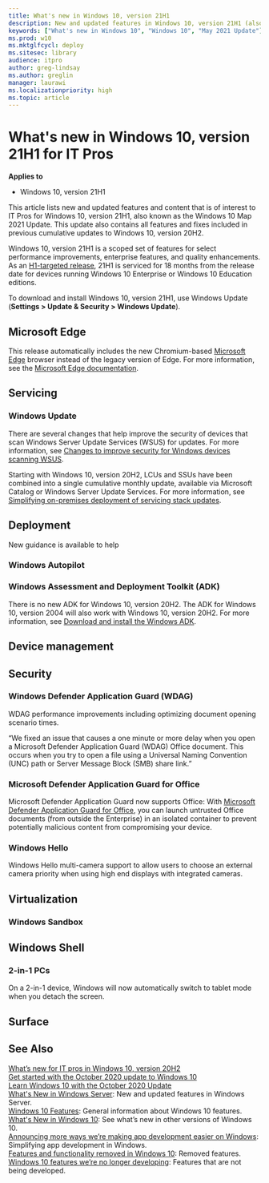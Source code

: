 ```yaml
---
title: What's new in Windows 10, version 21H1
description: New and updated features in Windows 10, version 21H1 (also known as the Windows 10 May 2021 Update).
keywords: ["What's new in Windows 10", "Windows 10", "May 2021 Update"]
ms.prod: w10
ms.mktglfcycl: deploy
ms.sitesec: library
audience: itpro
author: greg-lindsay
ms.author: greglin
manager: laurawi
ms.localizationpriority: high
ms.topic: article
---
```


# What's new in Windows 10, version 21H1 for IT Pros

**Applies to**
-   Windows 10, version 21H1

This article lists new and updated features and content that is of interest to IT Pros for Windows 10, version 21H1, also known as the Windows 10 Map 2021 Update. This update also contains all features and fixes included in previous cumulative updates to Windows 10, version 20H2.

Windows 10, version 21H1 is a scoped set of features for select performance improvements, enterprise features, and quality enhancements. As an [H1-targeted release](https://docs.microsoft.com/lifecycle/faq/windows#what-is-the-servicing-timeline-for-a-version--feature-update--of-windows-10-), 21H1 is serviced for 18 months from the release date for devices running Windows 10 Enterprise or Windows 10 Education editions. 

To download and install Windows 10, version 21H1, use Windows Update (**Settings > Update & Security > Windows Update**). 

## Microsoft Edge

This release automatically includes the new Chromium-based [Microsoft Edge](https://www.microsoft.com/edge/business) browser instead of the legacy version of Edge.  For more information, see the [Microsoft Edge documentation](/microsoft-edge/).

## Servicing

### Windows Update

There are several changes that help improve the security of devices that scan Windows Server Update Services (WSUS) for updates. For more information, see [Changes to improve security for Windows devices scanning WSUS](https://techcommunity.microsoft.com/t5/windows-it-pro-blog/changes-to-improve-security-for-windows-devices-scanning-wsus/ba-p/1645547).

Starting with Windows 10, version 20H2, LCUs and SSUs have been combined into a single cumulative monthly update, available via Microsoft Catalog or Windows Server Update Services. For more information, see [Simplifying on-premises deployment of servicing stack updates](https://techcommunity.microsoft.com/t5/windows-it-pro-blog/simplifying-on-premises-deployment-of-servicing-stack-updates/ba-p/1646039).

## Deployment

New guidance is available to help 

### Windows Autopilot



### Windows Assessment and Deployment Toolkit (ADK)

There is no new ADK for Windows 10, version 20H2. The ADK for Windows 10, version 2004 will also work with Windows 10, version 20H2.  For more information, see [Download and install the Windows ADK](/windows-hardware/get-started/adk-install).

## Device management



## Security

### Windows Defender Application Guard (WDAG)

WDAG performance improvements including optimizing document opening scenario times.

“We fixed an issue that causes a one minute or more delay when you open a Microsoft Defender Application Guard (WDAG) Office document. This occurs when you try to open a file using a Universal Naming Convention (UNC) path or Server Message Block (SMB) share link.”

### Microsoft Defender Application Guard for Office

Microsoft Defender Application Guard now supports Office: With [Microsoft Defender Application Guard for Office](/microsoft-365/security/office-365-security/install-app-guard), you can launch untrusted Office documents (from outside the Enterprise) in an isolated container to prevent potentially malicious content from compromising your device.

### Windows Hello

Windows Hello multi-camera support to allow users to choose an external camera priority when using high end displays with integrated cameras.

## Virtualization

### Windows Sandbox



## Windows Shell



### 2-in-1 PCs

On a 2-in-1 device, Windows will now automatically switch to tablet mode when you detach the screen.

## Surface







## See Also

[What’s new for IT pros in Windows 10, version 20H2](https://techcommunity.microsoft.com/t5/windows-it-pro-blog/what-s-new-for-it-pros-in-windows-10-version-20h2/ba-p/1800132)<br>
[Get started with the October 2020 update to Windows 10](https://www.linkedin.com/learning/windows-10-october-2020-update-new-features-2/get-started-with-the-october-2020-update-to-windows-10)<br>
[Learn Windows 10 with the October 2020 Update](https://www.linkedin.com/learning/windows-10-october-2020-update-essential-training/learn-windows-10-with-the-october-2020-update)<br>
[What's New in Windows Server](/windows-server/get-started/whats-new-in-windows-server): New and updated features in Windows Server.<br>
[Windows 10 Features](https://www.microsoft.com/windows/features): General information about Windows 10 features.<br>
[What's New in Windows 10](./index.yml): See what’s new in other versions of Windows 10.<br>
[Announcing more ways we’re making app development easier on Windows](https://blogs.windows.com/windowsdeveloper/2020/09/22/kevin-gallo-microsoft-ignite-2020/): Simplifying app development in Windows.<br>
[Features and functionality removed in Windows 10](/windows/deployment/planning/windows-10-removed-features): Removed features.<br>
[Windows 10 features we’re no longer developing](/windows/deployment/planning/windows-10-deprecated-features): Features that are not being developed.<br>